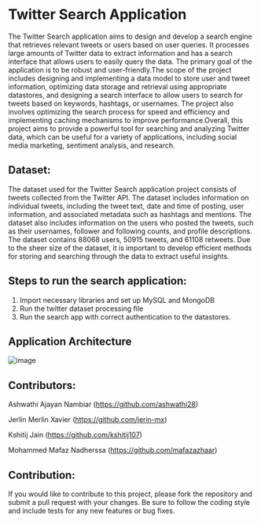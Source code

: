 # Twitter Search Application

The Twitter Search application aims to design and develop a search engine that retrieves relevant tweets or users based on user queries. It processes large amounts of Twitter data to extract information and has a search interface that allows users to easily query the data. The primary goal of the application is to be robust and user-friendly.The scope of the project includes designing and implementing a data model to store user and tweet information, optimizing data storage and retrieval using appropriate datastores, and designing a search interface to allow users to search for tweets based on keywords, hashtags, or usernames. The project also involves optimizing the search process for speed and efficiency and implementing caching mechanisms to improve performance.Overall, this project aims to provide a powerful tool for searching and analyzing Twitter data, which can be useful for a variety of applications, including social media marketing, sentiment analysis, and research.

## Dataset:

The dataset used for the Twitter Search application project consists of tweets collected from the Twitter API. The dataset includes information on individual tweets, including the tweet text, date and time of posting, user information, and associated metadata such as hashtags and mentions. The dataset also includes information on the users who posted the tweets, such as their usernames, follower and following counts, and profile descriptions. The dataset contains 88068 users, 50915 tweets, and 61108 retweets. Due to the sheer size of the dataset, it is important to develop efficient methods for storing and searching through the data to extract useful insights.

## Steps to run the search application:

  1. Import necessary libraries and set up MySQL and MongoDB
  2. Run the twitter dataset processing file
  3. Run the search app with correct authentication to the datastores.

## Application Architecture

![image](https://user-images.githubusercontent.com/130589478/235381536-632d08a0-793a-4c8a-b1ec-d6d527fdb351.png)


## Contributors:

Ashwathi Ajayan Nambiar (https://github.com/ashwathi28)

Jerlin Merlin Xavier (https://github.com/jerin-mx)

Kshitij Jain (https://github.com/kshitij107)

Mohammed Mafaz Nadherssa (https://github.com/mafazazhaar)

## Contribution:

If you would like to contribute to this project, please fork the repository and submit a pull request with your changes. Be sure to follow the coding style and include tests for any new features or bug fixes.




